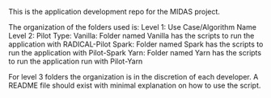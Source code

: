 This is the application development repo for the MIDAS project.

The organization of the folders used is:
Level 1: Use Case/Algorithm Name
Level 2: Pilot Type:
	Vanilla: Folder named Vanilla has the scripts to run the application with RADICAL-Pilot
	Spark: Folder named Spark has the  scripts to run the application with Pilot-Spark
	Yarn: Folder named Yarn has the scripts to run the application run with Pilot-Yarn

For level 3 folders the organization is in the discretion of each developer. A README file should exist with minimal explanation on how to use the script.

